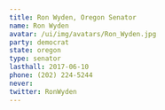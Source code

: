 ```yaml
---
title: Ron Wyden, Oregon Senator
name: Ron Wyden
avatar: /ui/img/avatars/Ron_Wyden.jpg
party: democrat
state: oregon
type: senator
lasthall: 2017-06-10
phone: (202) 224-5244
never: 
twitter: RonWyden
---
```

